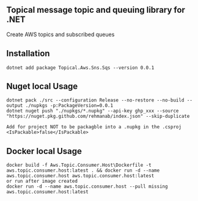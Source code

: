 ## Topical message topic and queuing library for .NET
Create AWS topics and subscribed queues

## Installation
```
dotnet add package Topical.Aws.Sns.Sqs --version 0.0.1
```
## Nuget local Usage
```
dotnet pack ./src --configuration Release --no-restore --no-build --output ./nupkgs -p:PackageVersion=0.0.1
dotnet nuget push "./nupkgs/*.nupkg" --api-key ghp_xxx --source "https://nuget.pkg.github.com/rehmanab/index.json" --skip-duplicate

Add for project NOT to be packagble into a .nupkg in the .csproj
<IsPackable>false</IsPackable>
```

## Docker local Usage
```
docker build -f Aws.Topic.Consumer.Host\Dockerfile -t aws.topic.consumer.host:latest . && docker run -d --name aws.topic.consumer.host aws.topic.consumer.host:latest
or run after image created
docker run -d --name aws.topic.consumer.host --pull missing aws.topic.consumer.host:latest
```